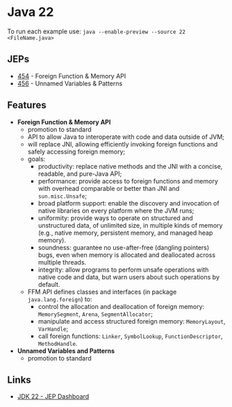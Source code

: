 # Java 22

To run each example use: `java --enable-preview --source 22 <FileName.java>`

## JEPs

* [454](https://openjdk.org/jeps/454) - Foreign Function & Memory API
* [456](https://openjdk.org/jeps/456) - Unnamed Variables & Patterns

## Features

* **Foreign Function & Memory API**
  * promotion to standard
  * API to allow Java to interoperate with code and data outside of JVM;
  * will replace JNI, allowing efficiently invoking foreign functions and safely accessing foreign memory;
  * goals:
    * productivity: replace native methods and the JNI with a concise, readable, and pure-Java API;
    * performance: provide access to foreign functions and memory with overhead comparable or better than JNI and `sun.misc.Unsafe`;
    * broad platform support: enable the discovery and invocation of native libraries on every platform where the JVM runs;
    * uniformity: provide ways to operate on structured and unstructured data, of unlimited size, in multiple kinds of memory (e.g., native memory, persistent memory, and managed heap memory).
    * soundness: guarantee no use-after-free (dangling pointers) bugs, even when memory is allocated and deallocated across multiple threads.
    * integrity: allow programs to perform unsafe operations with native code and data, but warn users about such operations by default.
  * FFM API defines classes and interfaces (in package `java.lang.foreign`) to:
    * control the allocation and deallocation of foreign memory: `MemorySegment`, `Arena`, `SegmentAllocator`;
    * manipulate and access structured foreign memory: `MemoryLayout`, `VarHandle`;
    * call foreign functions: `Linker`, `SymbolLookup`, `FunctionDescriptor`, `MethodHandle`.
* **Unnamed Variables and Patterns**
  * promotion to standard

## Links

- [JDK 22 - JEP Dashboard](https://bugs.openjdk.org/secure/Dashboard.jspa?selectPageId=21900)


